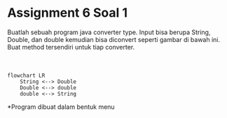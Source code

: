 # Assignment 6 Soal 1

<div>
Buatlah sebuah program java converter type. Input bisa berupa String, Double, dan double kemudian bisa diconvert seperti gambar di bawah ini. Buat method tersendiri untuk tiap converter.
</div>

<div class='text-center' style="margin-top: 10%">

```mermaid {scale: 2.0}
flowchart LR
    String <--> Double
    Double <--> double
    double <--> String
```

</div>

<div class="text-sm">
*Program dibuat dalam bentuk menu
</div>
